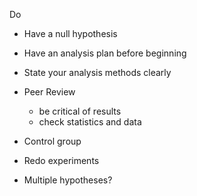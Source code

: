 Do
- Have a null hypothesis
- Have an analysis plan before beginning
- State your analysis methods clearly
- Peer Review
    - be critical of results
    - check statistics and data
- Control group
- Redo experiments

- Multiple hypotheses?


